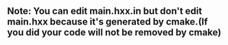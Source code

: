 ## Note: You can edit main.hxx.in but don't edit main.hxx because it's generated by cmake.(If you did your code will not be removed by cmake)